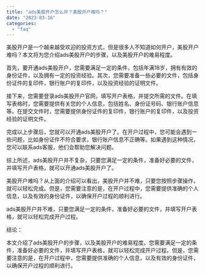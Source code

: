 ```yaml
---
title: "ads美股开户怎么开？美股开户难吗？"
date: "2023-03-16"
categories: 
  - "faq"
---
```


美股开户是一个越来越受欢迎的投资方式，但是很多人不知道如何开户，美股开户难吗？本文将为您介绍ads美股开户的步骤，以及美股开户的难易程度。

首先，要开通ads美股开户，您需要满足一定的条件，包括年满18岁，拥有有效的身份证件，以及拥有一定的投资经验。其次，您需要准备一些必要的文件，包括身份证件的复印件，银行账户的复印件，以及投资经验的证明文件。

接下来，您需要登录ads美股开户官网，填写开户表格，并提交所需的文件。在填写表格时，您需要提供有关您的个人信息，包括姓名、身份证号码、银行账户信息等。在提交文件时，您需要提供身份证件的复印件，银行账户的复印件，以及投资经验的证明文件。

完成以上步骤后，您就可以开通ads美股开户了。在开户过程中，您可能会遇到一些问题，比如身份证件不符合要求，银行账户信息不正确等。如果遇到这种情况，您可以联系ads客服，他们会帮助您解决问题。

综上所述，ads美股开户并不复杂，只要您满足一定的条件，准备好必要的文件，并填写开户表格，就可以开通ads美股开户了。

美股开户难吗？从上面的介绍可以看出，美股开户并不难，只要您按照步骤操作，就可以轻松完成。但是，您需要注意的是，在开户过程中，您需要提供准确的个人信息，以及有效的身份证件，以确保开户过程的顺利进行。

ads美股开户并不难，只要您满足一定的条件，准备好必要的文件，并填写开户表格，就可以轻松完成开户过程。

结论：

本文介绍了ads美股开户的步骤，以及美股开户的难易程度。您需要满足一定的条件，准备好必要的文件，并填写开户表格，就可以轻松完成开户过程。但是，您需要注意的是，在开户过程中，您需要提供准确的个人信息，以及有效的身份证件，以确保开户过程的顺利进行。
